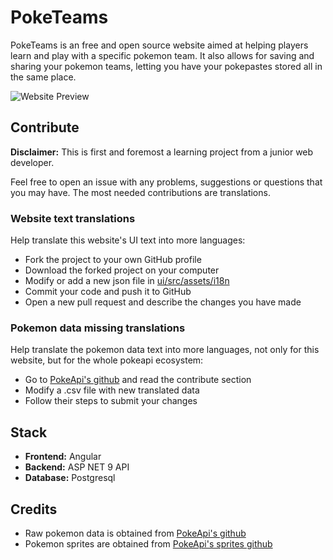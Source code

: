 # PokeTeams

PokeTeams is an free and open source website aimed at helping players learn and play with a specific pokemon team. It also allows for saving and sharing your pokemon teams, letting you have your pokepastes stored all in the same place.

![Website Preview](preview.png)


## Contribute

**Disclaimer:** This is first and foremost a learning project from a junior web developer.

Feel free to open an issue with any problems, suggestions or questions that you may have. The most needed contributions are translations.

### Website text translations

Help translate this website's UI text into more languages:
- Fork the project to your own GitHub profile
- Download the forked project on your computer
- Modify or add a new json file in [ui/src/assets/i18n](https://github.com/sergiomadd/PokeTeams/tree/dev/ui/src/assets/i18n)
- Commit your code and push it to GitHub
- Open a new pull request and describe the changes you have made

### Pokemon data missing translations 

Help translate the pokemon data text into more languages, not only for this website, but for the whole pokeapi ecosystem:
- Go to [PokeApi's github](https://github.com/PokeAPI/pokeapi) and read the contribute section
- Modify a .csv file with new translated data
- Follow their steps to submit your changes

## Stack

- **Frontend:** Angular
- **Backend:** ASP NET 9 API
- **Database:** Postgresql 

## Credits

- Raw pokemon data is obtained from [PokeApi's github](https://github.com/PokeAPI/pokeapi)
- Pokemon sprites are obtained from [PokeApi's sprites github](https://github.com/PokeAPI/sprites)
